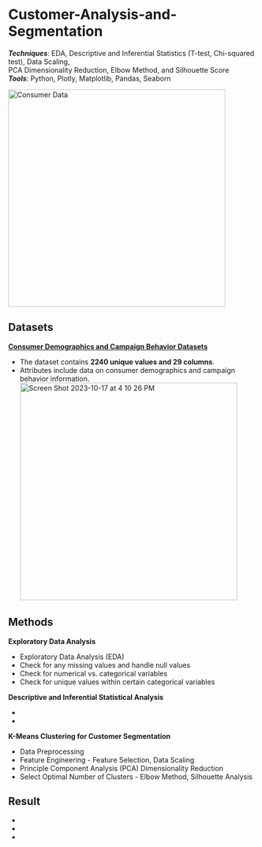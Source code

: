 # Customer-Analysis-and-Segmentation 
 
_**Techniques**_: EDA, Descriptive and Inferential Statistics (T-test, Chi-squared test), Data Scaling, <br /> 
PCA Dimensionality Reduction, Elbow Method, and Silhouette Score <br />
_**Tools**_: Python, Plotly, Matplotlib, Pandas, Seaborn

<img width="440" alt="Consumer Data" src="https://github.com/SeungPang11/Customer-Analysis-and-Segmentation/assets/67944800/ae0b3529-77b4-49ec-ad31-afcd3577d22b">


<br>

## Datasets
**[Consumer Demographics and Campaign Behavior Datasets](https://www.kaggle.com/datasets/imakash3011/customer-personality-analysis/data/)** <br />

* The dataset contains **2240 unique values and 29 columns**. 
* Attributes include data on consumer demographics and campaign behavior information. <br /> 
  <img width="440" alt="Screen Shot 2023-10-17 at 4 10 26 PM" src="https://github.com/SeungPang11/Customer-Analysis-and-Segmentation/assets/67944800/17aaa8e2-d6fd-4d6c-aed5-dbf43ef7aae3">




## Methods
____**Exploratory Data Analysis**____<br />
* Exploratory Data Analysis (EDA)
* Check for any missing values and handle null values
* Check for numerical vs. categorical variables
* Check for unique values within certain categorical variables

__**Descriptive and Inferential Statistical Analysis**__<br />
* <br /> 
* 

____**K-Means Clustering for Customer Segmentation**____<br />
* Data Preprocessing <br />
* Feature Engineering - Feature Selection, Data Scaling <br />
* Principle Component Analysis (PCA) Dimensionality Reduction <br />
* Select Optimal Number of Clusters - Elbow Method, Silhouette Analysis <br />


## Result
* 
* 
* 









